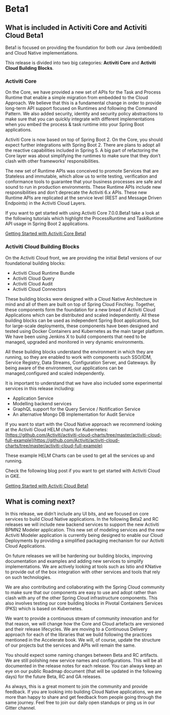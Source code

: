 # Beta1

## What is included in Activiti Core and Activiti Cloud Beta1

Beta1 is focused on providing the foundation for both our Java \(embedded\) and Cloud Native implementations.

This release is divided into two big categories: **Activiti Core** and **Activiti Cloud Building Blocks**.

### Activiti Core

On the Core, we have provided a new set of APIs for the Task and Process Runtime that enable a simple migration from embedded to the Cloud Approach. We believe that this is a fundamental change in order to provide long-term API support focused on Runtimes and following the Command Pattern. We also added security, identity and security policy abstractions to make sure that you can quickly integrate with different implementations when you embed the process & task runtime into your Spring Boot applications.

Activiti Core is now based on top of Spring Boot 2. On the Core, you should expect further integrations with Spring Boot 2. There are plans to adopt all the reactive capabilities included in Spring 5. A big part of refactoring the Core layer was about simplifying the runtimes to make sure that they don’t clash with other frameworks’ responsibilities.

The new set of Runtime APIs was conceived to promote Services that are Stateless and immutable, which allow us to write testing, verification and conformance tools to guarantee that your business processes are safe and sound to run in production environments. These Runtime APIs include new responsibilities and don’t deprecate the Activiti 6.x APIs. These new Runtime APIs are replicated at the service level \(REST and Message Driven Endpoints\) in the Activiti Cloud Layers.

If you want to get started with using Activiti Core 7.0.0.Beta1 take a look at the following tutorials which highlight the ProcessRuntime and TaskRuntime API usage in Spring Boot 2 applications.

[Getting Started with Activiti Core Beta1](7.0.0.beta1.md)

### Activiti Cloud Building Blocks

On the Activiti Cloud front, we are providing the initial Beta1 versions of our foundational building blocks:

* Activiti Cloud Runtime Bundle
* Activiti Cloud Query
* Activiti Cloud Audit
* Activiti Cloud Connectors

These building blocks were designed with a Cloud Native Architecture in mind and all of them are built on top of Spring Cloud Finchley. Together, these components form the foundation for a new bread of Activiti Cloud Applications which can be distributed and scaled independently. All these building blocks can be used as independent Spring Boot applications, but for large-scale deployments, these components have been designed and tested using Docker Containers and Kubernetes as the main target platform. We have been using Jenkins X to build components that need to be managed, upgraded and monitored in very dynamic environments.

All these building blocks understand the environment in which they are running, so they are enabled to work with components such SSO/IDM, Service Registry, Data Streams, Configuration Server, and Gateways. By being aware of the environment, our applications can be managed,configured and scaled independently.

It is important to understand that we have also included some experimental services in this release including:

* Application Service
* Modelling backend services
* GraphQL support for the Query Service / Notification Service
* An alternative Mongo DB implementation for Audit Service

If you want to start with the Cloud Native approach we recommend looking at the Activiti Cloud HELM charts for Kubernetes: [https://github.com/Activiti/activiti-cloud-charts/tree/master/activiti-cloud-full-example](https://github.com/Activiti/activiti-cloud-charts/tree/master/activiti-cloud-full-example)

These example HELM Charts can be used to get all the services up and running.

Check the following blog post if you want to get started with Activiti Cloud in GKE.

[Getting Started with Activiti Cloud Beta1](7.0.0.beta1.md)

## What is coming next?

In this release, we didn’t include any UI bits, and we focused on core services to build Cloud Native applications. In the following Beta2 and RC releases we will include new backend services to support the new Activiti BPMN2 Modeler application. This new set of modeling services and the new Activiti Modeler application is currently being designed to enable our Cloud Deployments by providing a simplified packaging mechanism for our Activiti Cloud Applications.

On future releases we will be hardening our building blocks, improving documentation and examples and adding new services to simplify implementations. We are actively looking at tools such as Istio and KNative to provide out of the box integration with other services and tools that rely on such technologies.

We are also contributing and collaborating with the Spring Cloud community to make sure that our components are easy to use and adopt rather than clash with any of the other Spring Cloud infrastructure components. This also involves testing our core building blocks in Pivotal Containers Services \(PKS\) which is based on Kubernetes.

We want to provide a continuous stream of community innovation and for that reason, we will change how the Core and Cloud artefacts are versioned and their release lifecycles. We are moving to a Continuous Delivery approach for each of the libraries that we build following the practices mentioned in the Accelerate book. We will, of course, update the structure of our projects but the services and APIs will remain the same.

You should expect some naming changes between Beta and RC artifacts. We are still polishing new service names and configurations. This will be all documented in the release notes for each release. You can always keep an eye on our public Roadmap document \(that will be updated in the following days\) for the future Beta, RC and GA releases.

As always, this is a great moment to join the community and provide feedback. If you are looking into building Cloud Native applications, we are more than happy to share and get feedback from people going through the same journey. Feel free to join our daily open standups or ping us in our Gitter channel.


